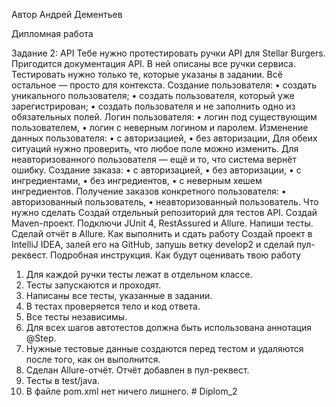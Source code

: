 Автор Андрей Дементьев

Дипломная работа

Задание 2: API
Тебе нужно протестировать ручки API для Stellar Burgers.
Пригодится документация API. В ней описаны все ручки сервиса. Тестировать нужно только те, которые указаны в задании. Всё остальное — просто для контекста.
Создание пользователя:
•	создать уникального пользователя;
•	создать пользователя, который уже зарегистрирован;
•	создать пользователя и не заполнить одно из обязательных полей.
Логин пользователя:
•	логин под существующим пользователем,
•	логин с неверным логином и паролем.
Изменение данных пользователя:
•	с авторизацией,
•	без авторизации,
Для обеих ситуаций нужно проверить, что любое поле можно изменить. Для неавторизованного пользователя — ещё и то, что система вернёт ошибку.
Создание заказа:
•	с авторизацией,
•	без авторизации,
•	с ингредиентами,
•	без ингредиентов,
•	с неверным хешем ингредиентов.
Получение заказов конкретного пользователя:
•	авторизованный пользователь,
•	неавторизованный пользователь.
Что нужно сделать
Создай отдельный репозиторий для тестов API.
Создай Maven-проект.
Подключи JUnit 4, RestAssured и Allure.
Напиши тесты.
Сделай отчёт в Allure.
Как выполнить и сдать работу
Создай проект в IntelliJ IDEA, залей его на GitHub, запушь ветку develop2 и сделай пул-реквест. Подробная инструкция.
Как будут оценивать твою работу
1.	Для каждой ручки тесты лежат в отдельном классе.
2.	Тесты запускаются и проходят.
3.	Написаны все тесты, указанные в задании.
4.	В тестах проверяется тело и код ответа.
5.	Все тесты независимы.
6.	Для всех шагов автотестов должна быть использована аннотация @Step.
7.	Нужные тестовые данные создаются перед тестом и удаляются после того, как он выполнится.
8.	Сделан Allure-отчёт. Отчёт добавлен в пул-реквест.
9.	Тесты в test/java.
10.	В файле pom.xml нет ничего лишнего. 
#   D i p l o m _ 2 
 
 
